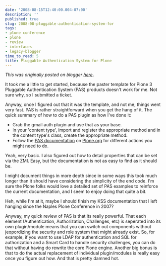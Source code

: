 ```yaml
---
date: '2008-08-15T12:40:00.004-07:00'
description: ''
published: true
slug: 2008-08-pluggable-authentication-system-for
tags:
- plone conference
- plone
- review
- interfaces
- legacy-blogger
time_to_read: 5
title: Pluggable Authentication System for Plone
---
```


*This was originally posted on blogger [here](https://pydanny.blogspot.com/2008/08/pluggable-authentication-system-for.html)*.

It took me a little to get started, because the paster template for Plone 3 Pluggable Authentication System (PAS) products doesn't work for me.  Not sure why, so I submitted a ticket.

Anyway, once I figured out that it was the template, and not me, things went very fast.  PAS is rather straightforward when you get the hang of it.  The quick summary of how to do a PAS plugin as how I've done it:


- Grab the gmail auth plugin and use that as your base.
- In your 'content type', import and register the appropriate method and in the content type's class, create the appropriate method.
- Follow the [PAS documentation](https://plone.org/documentation/manual/pas-reference-manual) on [Plone.org](https://plone.org/) for different actions you might need to do.


Yeah, very basic.  I also figured out how to detail properties that can be set via the ZMI.  Easy, but the documentation is not as easy to find as it should be.

I might document things in more depth since in some ways this took much longer than it should have considering the simplicity of the end code.  I'm sure the Plone folks would love a detailed set of PAS examples to reinforce the current documentation, and I seem to enjoy doing that quite a bit. 

Heh, while I'm at it, maybe I should finish my KSS documentation that I left hanging since the Naples Plone Conference in 2007?

Anyway, my quick review of PAS is that its really powerful.  That each element (Authentication, Authorization, Challenges, etc) is seperated into its own plugin/module means that you can switch out components without jeopordizing the security and role system that might already exist.  So, for example, if you want to use LDAP for authentication and SQL for authorization and a Smart Card to handle security challenges, you can do that without having do rewrite the core Plone engine.  Another big bonus is that to do the actual replacement of individual plugin/modules is really easy once you figure out how.  And that is pretty damned hot.